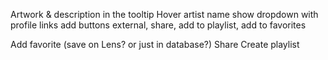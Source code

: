 Artwork & description in the tooltip
Hover artist name show dropdown with profile links
add buttons external, share, add to playlist, add to favorites

Add favorite (save on Lens? or just in database?)
Share
Create playlist
